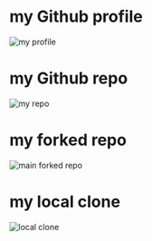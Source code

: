 # my Github profile
![my profile](https://user-images.githubusercontent.com/56459759/81078385-125e1780-8ee6-11ea-9ea7-624813ef8f1f.png)

# my Github repo
![my repo](https://user-images.githubusercontent.com/56459759/81078393-14c07180-8ee6-11ea-8733-1ba598eef645.png)

# my forked repo
![main forked repo](https://user-images.githubusercontent.com/56459759/81079791-e479d280-8ee7-11ea-8ed8-5d778ff4d5a6.png)

# my local clone
![local clone](https://user-images.githubusercontent.com/56459759/81078795-957f6d80-8ee6-11ea-8615-6d9d1d3a7d68.png)